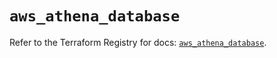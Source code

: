 # `aws_athena_database`

Refer to the Terraform Registry for docs: [`aws_athena_database`](https://registry.terraform.io/providers/hashicorp/aws/6.0.0/docs/resources/athena_database).
